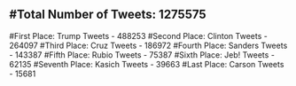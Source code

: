 #Total Number of Tweets: 1275575 
---
#First Place: Trump Tweets - 488253
#Second Place: Clinton Tweets - 264097
#Third Place: Cruz Tweets - 186972
#Fourth Place: Sanders Tweets - 143387
#Fifth Place: Rubio Tweets - 75387
#Sixth Place: Jeb! Tweets - 62135
#Seventh Place: Kasich Tweets - 39663
#Last Place: Carson Tweets - 15681
